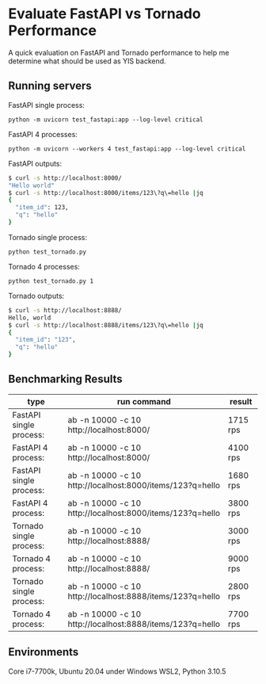 # Evaluate FastAPI vs Tornado Performance

A quick evaluation on FastAPI and Tornado performance to help me determine what should be used as YIS backend.

## Running servers

FastAPI single process:

    python -m uvicorn test_fastapi:app --log-level critical

FastAPI 4 processes:

    python -m uvicorn --workers 4 test_fastapi:app --log-level critical

FastAPI outputs:
```bash
$ curl -s http://localhost:8000/
"Hello world"
$ curl -s http://localhost:8000/items/123\?q\=hello |jq
{
  "item_id": 123,
  "q": "hello"
}
```

Tornado single process:

    python test_tornado.py

Tornado 4 processes:

    python test_tornado.py 1

Tornado outputs:
```bash
$ curl -s http://localhost:8888/
Hello, world
$ curl -s http://localhost:8888/items/123\?q\=hello |jq
{
  "item_id": "123",
  "q": "hello"
}
```

## Benchmarking Results

| type                    | run command                                               | result   |
| ----------------------- | --------------------------------------------------------- | -------- |
| FastAPI single process: | ab -n 10000 -c 10 http://localhost:8000/                  | 1715 rps |
| FastAPI 4 process:      | ab -n 10000 -c 10 http://localhost:8000/                  | 4100 rps |
| FastAPI single process: | ab -n 10000 -c 10 http://localhost:8000/items/123?q=hello | 1680 rps |
| FastAPI 4 process:      | ab -n 10000 -c 10 http://localhost:8000/items/123?q=hello | 3800 rps |
| Tornado single process: | ab -n 10000 -c 10 http://localhost:8888/                  | 3000 rps |
| Tornado 4 process:      | ab -n 10000 -c 10 http://localhost:8888/                  | 9000 rps |
| Tornado single process: | ab -n 10000 -c 10 http://localhost:8888/items/123?q=hello | 2800 rps |
| Tornado 4 process:      | ab -n 10000 -c 10 http://localhost:8888/items/123?q=hello | 7700 rps |

## Environments

Core i7-7700k, Ubuntu 20.04 under Windows WSL2, Python 3.10.5

